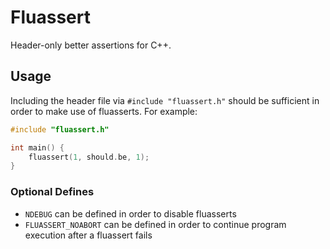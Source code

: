 # Fluassert

Header-only better assertions for C++.

## Usage

Including the header file via `#include "fluassert.h"` should be sufficient in order to make use of fluasserts. For example:

```cpp
#include "fluassert.h"

int main() {
	fluassert(1, should.be, 1);
}
```

### Optional Defines

* `NDEBUG` can be defined in order to disable fluasserts
* `FLUASSERT_NOABORT` can be defined in order to continue program execution after a fluassert fails
